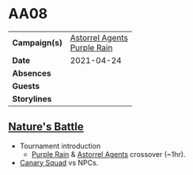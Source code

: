 # AA08

|||
| --- | --- |
| **Campaign(s)** | [Astorrel Agents](../campaigns/astorrel-agents/astorrel-agents.md)<br />[Purple Rain](../campaigns/purple-rain/purple-rain.md) | session.2
| **Date** | 2021-04-24 |
| **Absences** | |
| **Guests** | |
| **Storylines** | |

## [Nature's Battle](../storylines/natures-battle.md)

- Tournament introduction
  - [Purple Rain](../campaigns/purple-rain/purple-rain.md) & [Astorrel Agents](../campaigns/astorrel-agents/astorrel-agents.md) crossover (~1hr).
- [Canary Squad](../organisations/astorrel/squads/canary-squad.md) vs NPCs.
